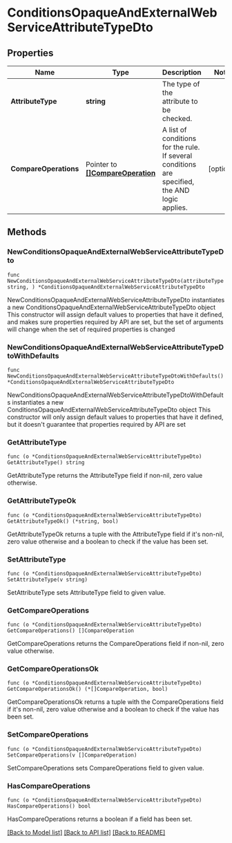 # ConditionsOpaqueAndExternalWebServiceAttributeTypeDto

## Properties

Name | Type | Description | Notes
------------ | ------------- | ------------- | -------------
**AttributeType** | **string** | The type of the attribute to be checked. | 
**CompareOperations** | Pointer to [**[]CompareOperation**](CompareOperation.md) | A list of conditions for the rule.   If several conditions are specified, the AND logic applies. | [optional] 

## Methods

### NewConditionsOpaqueAndExternalWebServiceAttributeTypeDto

`func NewConditionsOpaqueAndExternalWebServiceAttributeTypeDto(attributeType string, ) *ConditionsOpaqueAndExternalWebServiceAttributeTypeDto`

NewConditionsOpaqueAndExternalWebServiceAttributeTypeDto instantiates a new ConditionsOpaqueAndExternalWebServiceAttributeTypeDto object
This constructor will assign default values to properties that have it defined,
and makes sure properties required by API are set, but the set of arguments
will change when the set of required properties is changed

### NewConditionsOpaqueAndExternalWebServiceAttributeTypeDtoWithDefaults

`func NewConditionsOpaqueAndExternalWebServiceAttributeTypeDtoWithDefaults() *ConditionsOpaqueAndExternalWebServiceAttributeTypeDto`

NewConditionsOpaqueAndExternalWebServiceAttributeTypeDtoWithDefaults instantiates a new ConditionsOpaqueAndExternalWebServiceAttributeTypeDto object
This constructor will only assign default values to properties that have it defined,
but it doesn't guarantee that properties required by API are set

### GetAttributeType

`func (o *ConditionsOpaqueAndExternalWebServiceAttributeTypeDto) GetAttributeType() string`

GetAttributeType returns the AttributeType field if non-nil, zero value otherwise.

### GetAttributeTypeOk

`func (o *ConditionsOpaqueAndExternalWebServiceAttributeTypeDto) GetAttributeTypeOk() (*string, bool)`

GetAttributeTypeOk returns a tuple with the AttributeType field if it's non-nil, zero value otherwise
and a boolean to check if the value has been set.

### SetAttributeType

`func (o *ConditionsOpaqueAndExternalWebServiceAttributeTypeDto) SetAttributeType(v string)`

SetAttributeType sets AttributeType field to given value.


### GetCompareOperations

`func (o *ConditionsOpaqueAndExternalWebServiceAttributeTypeDto) GetCompareOperations() []CompareOperation`

GetCompareOperations returns the CompareOperations field if non-nil, zero value otherwise.

### GetCompareOperationsOk

`func (o *ConditionsOpaqueAndExternalWebServiceAttributeTypeDto) GetCompareOperationsOk() (*[]CompareOperation, bool)`

GetCompareOperationsOk returns a tuple with the CompareOperations field if it's non-nil, zero value otherwise
and a boolean to check if the value has been set.

### SetCompareOperations

`func (o *ConditionsOpaqueAndExternalWebServiceAttributeTypeDto) SetCompareOperations(v []CompareOperation)`

SetCompareOperations sets CompareOperations field to given value.

### HasCompareOperations

`func (o *ConditionsOpaqueAndExternalWebServiceAttributeTypeDto) HasCompareOperations() bool`

HasCompareOperations returns a boolean if a field has been set.


[[Back to Model list]](../README.md#documentation-for-models) [[Back to API list]](../README.md#documentation-for-api-endpoints) [[Back to README]](../README.md)


